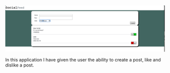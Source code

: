 ![My Image](my-image.jpg)


In this application I have given the user the ability to create a post, like and dislike a post. 
